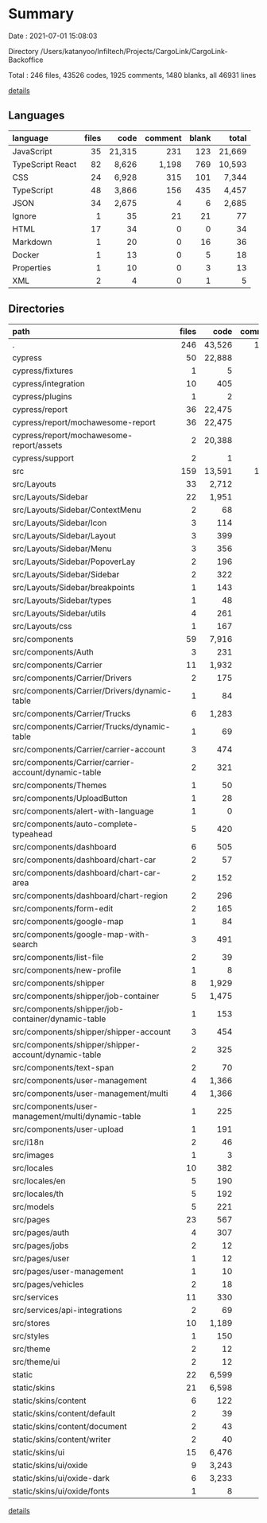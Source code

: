# Summary

Date : 2021-07-01 15:08:03

Directory /Users/katanyoo/Infiltech/Projects/CargoLink/CargoLink-Backoffice

Total : 246 files,  43526 codes, 1925 comments, 1480 blanks, all 46931 lines

[details](details.md)

## Languages
| language | files | code | comment | blank | total |
| :--- | ---: | ---: | ---: | ---: | ---: |
| JavaScript | 35 | 21,315 | 231 | 123 | 21,669 |
| TypeScript React | 82 | 8,626 | 1,198 | 769 | 10,593 |
| CSS | 24 | 6,928 | 315 | 101 | 7,344 |
| TypeScript | 48 | 3,866 | 156 | 435 | 4,457 |
| JSON | 34 | 2,675 | 4 | 6 | 2,685 |
| Ignore | 1 | 35 | 21 | 21 | 77 |
| HTML | 17 | 34 | 0 | 0 | 34 |
| Markdown | 1 | 20 | 0 | 16 | 36 |
| Docker | 1 | 13 | 0 | 5 | 18 |
| Properties | 1 | 10 | 0 | 3 | 13 |
| XML | 2 | 4 | 0 | 1 | 5 |

## Directories
| path | files | code | comment | blank | total |
| :--- | ---: | ---: | ---: | ---: | ---: |
| . | 246 | 43,526 | 1,925 | 1,480 | 46,931 |
| cypress | 50 | 22,888 | 140 | 53 | 23,081 |
| cypress/fixtures | 1 | 5 | 0 | 1 | 6 |
| cypress/integration | 10 | 405 | 71 | 38 | 514 |
| cypress/plugins | 1 | 2 | 17 | 3 | 22 |
| cypress/report | 36 | 22,475 | 10 | 7 | 22,492 |
| cypress/report/mochawesome-report | 36 | 22,475 | 10 | 7 | 22,492 |
| cypress/report/mochawesome-report/assets | 2 | 20,388 | 10 | 7 | 20,405 |
| cypress/support | 2 | 1 | 42 | 4 | 47 |
| src | 159 | 13,591 | 1,522 | 1,342 | 16,455 |
| src/Layouts | 33 | 2,712 | 174 | 317 | 3,203 |
| src/Layouts/Sidebar | 22 | 1,951 | 90 | 223 | 2,264 |
| src/Layouts/Sidebar/ContextMenu | 2 | 68 | 5 | 9 | 82 |
| src/Layouts/Sidebar/Icon | 3 | 114 | 5 | 10 | 129 |
| src/Layouts/Sidebar/Layout | 3 | 399 | 11 | 51 | 461 |
| src/Layouts/Sidebar/Menu | 3 | 356 | 15 | 29 | 400 |
| src/Layouts/Sidebar/PopoverLay | 2 | 196 | 6 | 19 | 221 |
| src/Layouts/Sidebar/Sidebar | 2 | 322 | 10 | 39 | 371 |
| src/Layouts/Sidebar/breakpoints | 1 | 143 | 5 | 17 | 165 |
| src/Layouts/Sidebar/types | 1 | 48 | 5 | 14 | 67 |
| src/Layouts/Sidebar/utils | 4 | 261 | 15 | 28 | 304 |
| src/Layouts/css | 1 | 167 | 11 | 8 | 186 |
| src/components | 59 | 7,916 | 968 | 643 | 9,527 |
| src/components/Auth | 3 | 231 | 27 | 23 | 281 |
| src/components/Carrier | 11 | 1,932 | 291 | 99 | 2,322 |
| src/components/Carrier/Drivers | 2 | 175 | 48 | 14 | 237 |
| src/components/Carrier/Drivers/dynamic-table | 1 | 84 | 3 | 4 | 91 |
| src/components/Carrier/Trucks | 6 | 1,283 | 212 | 66 | 1,561 |
| src/components/Carrier/Trucks/dynamic-table | 1 | 69 | 0 | 4 | 73 |
| src/components/Carrier/carrier-account | 3 | 474 | 31 | 19 | 524 |
| src/components/Carrier/carrier-account/dynamic-table | 2 | 321 | 8 | 8 | 337 |
| src/components/Themes | 1 | 50 | 1 | 2 | 53 |
| src/components/UploadButton | 1 | 28 | 1 | 5 | 34 |
| src/components/alert-with-language | 1 | 0 | 72 | 8 | 80 |
| src/components/auto-complete-typeahead | 5 | 420 | 19 | 95 | 534 |
| src/components/dashboard | 6 | 505 | 21 | 22 | 548 |
| src/components/dashboard/chart-car | 2 | 57 | 0 | 3 | 60 |
| src/components/dashboard/chart-car-area | 2 | 152 | 12 | 10 | 174 |
| src/components/dashboard/chart-region | 2 | 296 | 9 | 9 | 314 |
| src/components/form-edit | 2 | 165 | 4 | 30 | 199 |
| src/components/google-map | 1 | 84 | 8 | 6 | 98 |
| src/components/google-map-with-search | 3 | 491 | 111 | 63 | 665 |
| src/components/list-file | 2 | 39 | 0 | 12 | 51 |
| src/components/new-profile | 1 | 8 | 1 | 2 | 11 |
| src/components/shipper | 8 | 1,929 | 73 | 94 | 2,096 |
| src/components/shipper/job-container | 5 | 1,475 | 39 | 74 | 1,588 |
| src/components/shipper/job-container/dynamic-table | 1 | 153 | 3 | 6 | 162 |
| src/components/shipper/shipper-account | 3 | 454 | 34 | 20 | 508 |
| src/components/shipper/shipper-account/dynamic-table | 2 | 325 | 11 | 9 | 345 |
| src/components/text-span | 2 | 70 | 11 | 12 | 93 |
| src/components/user-management | 4 | 1,366 | 300 | 120 | 1,786 |
| src/components/user-management/multi | 4 | 1,366 | 300 | 120 | 1,786 |
| src/components/user-management/multi/dynamic-table | 1 | 225 | 2 | 8 | 235 |
| src/components/user-upload | 1 | 191 | 0 | 13 | 204 |
| src/i18n | 2 | 46 | 0 | 6 | 52 |
| src/images | 1 | 3 | 0 | 1 | 4 |
| src/locales | 10 | 382 | 0 | 3 | 385 |
| src/locales/en | 5 | 190 | 0 | 1 | 191 |
| src/locales/th | 5 | 192 | 0 | 2 | 194 |
| src/models | 5 | 221 | 0 | 43 | 264 |
| src/pages | 23 | 567 | 161 | 97 | 825 |
| src/pages/auth | 4 | 307 | 146 | 41 | 494 |
| src/pages/jobs | 2 | 12 | 0 | 4 | 16 |
| src/pages/user | 1 | 12 | 0 | 4 | 16 |
| src/pages/user-management | 1 | 10 | 0 | 3 | 13 |
| src/pages/vehicles | 2 | 18 | 0 | 4 | 22 |
| src/services | 11 | 330 | 21 | 50 | 401 |
| src/services/api-integrations | 2 | 69 | 21 | 9 | 99 |
| src/stores | 10 | 1,189 | 67 | 96 | 1,352 |
| src/styles | 1 | 150 | 131 | 76 | 357 |
| src/theme | 2 | 12 | 0 | 3 | 15 |
| src/theme/ui | 2 | 12 | 0 | 3 | 15 |
| static | 22 | 6,599 | 172 | 16 | 6,787 |
| static/skins | 21 | 6,598 | 172 | 16 | 6,786 |
| static/skins/content | 6 | 122 | 39 | 3 | 164 |
| static/skins/content/default | 2 | 39 | 13 | 1 | 53 |
| static/skins/content/document | 2 | 43 | 13 | 1 | 57 |
| static/skins/content/writer | 2 | 40 | 13 | 1 | 54 |
| static/skins/ui | 15 | 6,476 | 133 | 13 | 6,622 |
| static/skins/ui/oxide | 9 | 3,243 | 67 | 7 | 3,317 |
| static/skins/ui/oxide-dark | 6 | 3,233 | 66 | 6 | 3,305 |
| static/skins/ui/oxide/fonts | 1 | 8 | 0 | 1 | 9 |

[details](details.md)